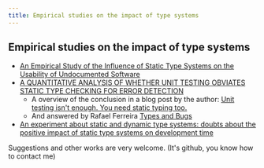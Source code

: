 ```yaml
---
title: Empirical studies on the impact of type systems
---
```



## Empirical studies on the impact of type systems ##


 * [An Empirical Study of the Influence of Static Type Systems on the Usability of Undocumented Software](http://pleiad.dcc.uchile.cl/papers/2012/mayerAl-oopsla2012.pdf)
 * [A QUANTITATIVE ANALYSIS OF WHETHER UNIT TESTING OBVIATES STATIC TYPE CHECKING FOR ERROR DETECTION](https://docs.google.com/file/d/0B5C1aVVb3qRONVhiNDBiNUw0am8/edit)
   * A overview of the conclusion in a blog post by the author: [Unit testing isn't enough. You need static typing too.](http://evanfarrer.blogspot.ca/2012/06/unit-testing-isnt-enough-you-need.html)
   * And answered by Rafael Ferreira [Types and Bugs](http://blog.rafaelferreira.net/2012/07/types-and-bugs.html)
 * [An experiment about static and dynamic type systems: doubts about the positive impact of static type systems on development time](http://www.neverworkintheory.org/?p=432)

Suggestions and other works are very welcome. (It's github, you know how to contact me)
